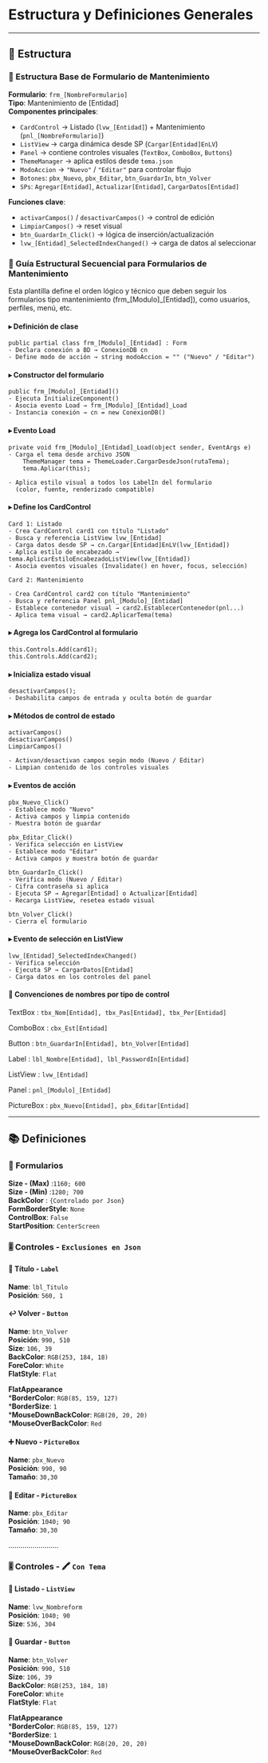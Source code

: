 # Estructura  y Definiciones Generales
---
  ## 🧬 Estructura
  ### 🧩 Estructura Base de Formulario de Mantenimiento

  **Formulario**: `frm_[NombreFormulario]`  
  **Tipo**: Mantenimiento de [Entidad]  
  **Componentes principales**:
  - `CardControl` → Listado (`lvw_[Entidad]`) + Mantenimiento (`pnl_[NombreFormulario]`)
  - `ListView` → carga dinámica desde SP (`Cargar[Entidad]EnLV`)
  - `Panel` → contiene controles visuales (`TextBox`, `ComboBox`, `Buttons`)
  - `ThemeManager` → aplica estilos desde `tema.json`
  - `ModoAccion` → `"Nuevo"` / `"Editar"` para controlar flujo
  - `Botones`: `pbx_Nuevo`, `pbx_Editar`, `btn_GuardarIn`, `btn_Volver`
  - `SPs`: `Agregar[Entidad]`, `Actualizar[Entidad]`, `CargarDatos[Entidad]`

  **Funciones clave**:
  - `activarCampos()` / `desactivarCampos()` → control de edición
  - `LimpiarCampos()` → reset visual
  - `btn_GuardarIn_Click()` → lógica de inserción/actualización
  - `lvw_[Entidad]_SelectedIndexChanged()` → carga de datos al seleccionar

  ### 🧩 Guía Estructural Secuencial para Formularios de Mantenimiento

  Esta plantilla define el orden lógico y técnico que deben seguir los formularios tipo mantenimiento (frm_[Modulo]_[Entidad]), como usuarios, perfiles, menú, etc.

  #### ▸ Definición de clase

    public partial class frm_[Modulo]_[Entidad] : Form
    - Declara conexión a BD → ConexionDB cn
    - Define modo de acción → string modoAccion = "" ("Nuevo" / "Editar")

  #### ▸ Constructor del formulario

    public frm_[Modulo]_[Entidad]()
    - Ejecuta InitializeComponent()
    - Asocia evento Load → frm_[Modulo]_[Entidad]_Load
    - Instancia conexión → cn = new ConexionDB()

  #### ▸ Evento Load

    private void frm_[Modulo]_[Entidad]_Load(object sender, EventArgs e)
    - Carga el tema desde archivo JSON
        ThemeManager tema = ThemeLoader.CargarDesdeJson(rutaTema);
        tema.Aplicar(this);

    - Aplica estilo visual a todos los LabelIn del formulario
      (color, fuente, renderizado compatible)

  #### ▸ Define los CardControl

    Card 1: Listado
    - Crea CardControl card1 con título "Listado"
    - Busca y referencia ListView lvw_[Entidad]
    - Carga datos desde SP → cn.Cargar[Entidad]EnLV(lvw_[Entidad])
    - Aplica estilo de encabezado → tema.AplicarEstiloEncabezadoListView(lvw_[Entidad])
    - Asocia eventos visuales (Invalidate() en hover, focus, selección)

    Card 2: Mantenimiento

    - Crea CardControl card2 con título "Mantenimiento"
    - Busca y referencia Panel pnl_[Modulo]_[Entidad]
    - Establece contenedor visual → card2.EstablecerContenedor(pnl...)
    - Aplica tema visual → card2.AplicarTema(tema)

  #### ▸ Agrega los CardControl al formulario

    this.Controls.Add(card1);
    this.Controls.Add(card2);

  #### ▸ Inicializa estado visual

    desactivarCampos();
    - Deshabilita campos de entrada y oculta botón de guardar

  #### ▸ Métodos de control de estado

    activarCampos()
    desactivarCampos()
    LimpiarCampos()

    - Activan/desactivan campos según modo (Nuevo / Editar)
    - Limpian contenido de los controles visuales

  #### ▸ Eventos de acción

    pbx_Nuevo_Click()
    - Establece modo "Nuevo"
    - Activa campos y limpia contenido
    - Muestra botón de guardar

    pbx_Editar_Click()
    - Verifica selección en ListView
    - Establece modo "Editar"
    - Activa campos y muestra botón de guardar

    btn_GuardarIn_Click()
    - Verifica modo (Nuevo / Editar)
    - Cifra contraseña si aplica
    - Ejecuta SP → Agregar[Entidad] o Actualizar[Entidad]
    - Recarga ListView, resetea estado visual

    btn_Volver_Click()
    - Cierra el formulario

  #### ▸ Evento de selección en ListView

    lvw_[Entidad]_SelectedIndexChanged()
    - Verifica selección
    - Ejecuta SP → CargarDatos[Entidad]
    - Carga datos en los controles del panel

  #### 🎯 Convenciones de nombres por tipo de control

  TextBox  :    `tbx_Nom[Entidad], tbx_Pas[Entidad], tbx_Per[Entidad]`
  
  ComboBox :    `cbx_Est[Entidad]`

  Button  : `btn_GuardarIn[Entidad], btn_Volver[Entidad]`

  Label  : `lbl_Nombre[Entidad], lbl_PasswordIn[Entidad]`

  ListView  : `lvw_[Entidad]`

  Panel  : `pnl_[Modulo]_[Entidad]`

  PictureBox  : `pbx_Nuevo[Entidad], pbx_Editar[Entidad]`
  
  ---

  ## 📚 Definiciones
      
  ### 📱 Formularios
  **Size - (Max)**  :`1160; 600`   
  **Size - (Min)**  :`1280; 700`  
  **BackColor**     : `{Controlado por Json}`  
  **FormBorderStyle**: `None`  
  **ControlBox**: `False`  
  **StartPosition**: `CenterScreen`  
  
  ### 🎚 Controles - `Exclusiones en Json`
  #### 🔖 Título - `Label`  
  **Name**: `lbl_Titulo`  
  **Posición**: `560, 1`
  
  #### ↩️ Volver   - `Button`
  **Name**: `btn_Volver`  
  **Posición**: `990, 510`  
  **Size**: `106, 39`  
  **BackColor**: `RGB(253, 184, 18)`  
  **ForeColor**: `White`  
  **FlatStyle**: `Flat`
  
  **FlatAppearance**  
   ***BorderColor**: `RGB(85, 159, 127)`  
   ***BorderSize**: `1`  
   ***MouseDownBackColor**: `RGB(20, 20, 20)`  
   ***MouseOverBackColor**: `Red`

  #### ➕ Nuevo   - `PictureBox`
  **Name**: `pbx_Nuevo`  
  **Posición**: `990, 90`  
  **Tamaño**: `30,30`  
  
  #### 📝 Editar   - `PictureBox`
  **Name**: `pbx_Editar`  
  **Posición**: `1040; 90`  
  **Tamaño**: `30,30`  
  
  .........................
  
  ### 🎚 Controles - 🖍 `Con Tema`
  #### 🧾 Listado - `ListView`
  **Name**: `lvw_Nombreform`  
  **Posición**: `1040; 90`  
  **Size**: `536, 304` 
 
  #### 💾 Guardar   - `Button`
  **Name**: `btn_Volver`  
  **Posición**: `990, 510`  
  **Size**: `106, 39`  
  **BackColor**: `RGB(253, 184, 18)`  
  **ForeColor**: `White`  
  **FlatStyle**: `Flat`
  
  **FlatAppearance**  
   ***BorderColor**: `RGB(85, 159, 127)`  
   ***BorderSize**: `1`  
   ***MouseDownBackColor**: `RGB(20, 20, 20)`  
   ***MouseOverBackColor**: `Red`
